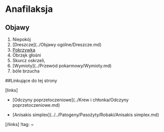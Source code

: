 # Anafilaksja

## Objawy

1. Niepokój
2. [Dreszcze](../Objawy ogólne/Dreszcze.md)
3. [Pokrzywka](./Pokrzywka.md)
4. Obrzęk głośni
5. Skurcz oskrzeli,
6. [Wymioty](../Przewód pokarmowy/Wymioty.md)
7. bóle brzucha



##Linkujące do tej strony

[links]

- [Odczyny poprzetoczeniowe](../Krew i chłonka/Odczyny poprzetoczeniowe.md)

- [Anisakis simplex](../../Patogeny/Pasożyty/Robaki/Anisakis simplex.md)


[/links]
!tag:
~

